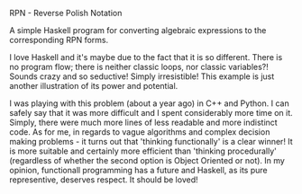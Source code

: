RPN - Reverse Polish Notation

A simple Haskell program for converting algebraic expressions to the corresponding RPN forms.

I love Haskell and it's maybe due to the fact that it is so different. There is no program flow; there is neither classic loops, nor classic variables?! Sounds crazy and so seductive! Simply irresistible! This example is just another illustration of its power and potential.

I was playing with this problem (about a year ago) in C++ and Python. I can safely say that it was more difficult and I spent considerably more time on it. Simply, there were much more lines of less readable and more indistinct code. As for me, in regards to vague algorithms and complex decision making problems - it turns out that 'thinking functionally' is a clear winner! It is more suitable and certainly more efficient than 'thinking procedurally' (regardless of whether the second option is Object Oriented or not). In my opinion, functionall programming has a future and Haskell, as its pure representive, deserves respect. It should be loved!

